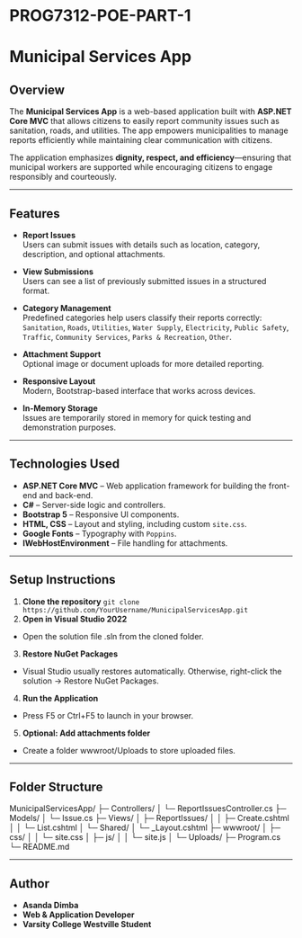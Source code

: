 # PROG7312-POE-PART-1

# Municipal Services App

## Overview
The **Municipal Services App** is a web-based application built with **ASP.NET Core MVC** that allows citizens to easily report community issues such as sanitation, roads, and utilities. The app empowers municipalities to manage reports efficiently while maintaining clear communication with citizens.  

The application emphasizes **dignity, respect, and efficiency**—ensuring that municipal workers are supported while encouraging citizens to engage responsibly and courteously.

---

## Features

- **Report Issues**  
  Users can submit issues with details such as location, category, description, and optional attachments.

- **View Submissions**  
  Users can see a list of previously submitted issues in a structured format.

- **Category Management**  
  Predefined categories help users classify their reports correctly:  
  `Sanitation`, `Roads`, `Utilities`, `Water Supply`, `Electricity`, `Public Safety`, `Traffic`, `Community Services`, `Parks & Recreation`, `Other`.

- **Attachment Support**  
  Optional image or document uploads for more detailed reporting.

- **Responsive Layout**  
  Modern, Bootstrap-based interface that works across devices.

- **In-Memory Storage**  
  Issues are temporarily stored in memory for quick testing and demonstration purposes.

---

## Technologies Used

- **ASP.NET Core MVC** – Web application framework for building the front-end and back-end.
- **C#** – Server-side logic and controllers.
- **Bootstrap 5** – Responsive UI components.
- **HTML, CSS** – Layout and styling, including custom `site.css`.
- **Google Fonts** – Typography with `Poppins`.
- **IWebHostEnvironment** – File handling for attachments.

---

## Setup Instructions

1. **Clone the repository**
`` git clone https://github.com/YourUsername/MunicipalServicesApp.git
`` 
2. **Open in Visual Studio 2022**
- Open the solution file .sln from the cloned folder.

3. **Restore NuGet Packages**
- Visual Studio usually restores automatically. Otherwise, right-click the solution → Restore NuGet Packages.

4. **Run the Application**
- Press F5 or Ctrl+F5 to launch in your browser.

5. **Optional: Add attachments folder**
- Create a folder wwwroot/Uploads to store uploaded files.

---

## Folder Structure

MunicipalServicesApp/
├─ Controllers/
│   └─ ReportIssuesController.cs
├─ Models/
│   └─ Issue.cs
├─ Views/
│   ├─ ReportIssues/
│   │   ├─ Create.cshtml
│   │   └─ List.cshtml
│   └─ Shared/
│       └─ _Layout.cshtml
├─ wwwroot/
│   ├─ css/
│   │   └─ site.css
│   ├─ js/
│   │   └─ site.js
│   └─ Uploads/
├─ Program.cs
└─ README.md

---

## Author
- **Asanda Dimba**
- **Web & Application Developer**
- **Varsity College Westville Student**
